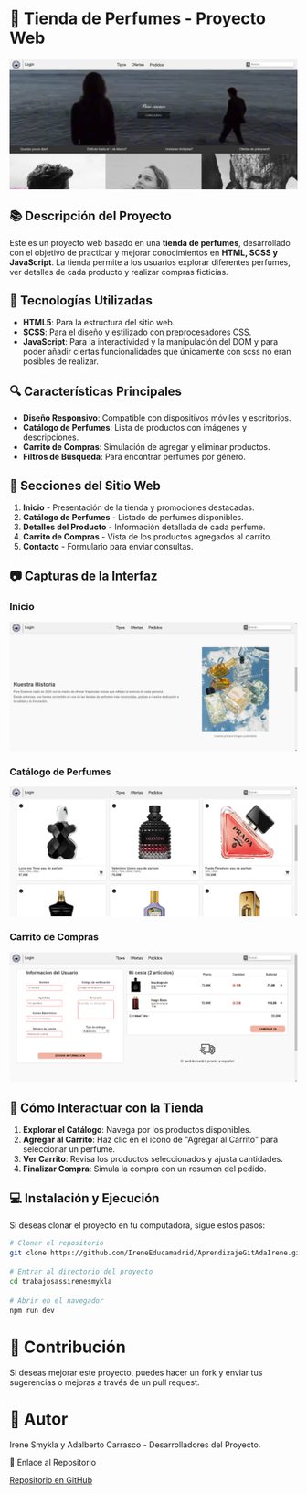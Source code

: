 # 🌿 Tienda de Perfumes - Proyecto Web

![Tienda de Perfumes](img/readme1.png)

## 📚 Descripción del Proyecto

Este es un proyecto web basado en una **tienda de perfumes**, desarrollado con el objetivo de practicar y mejorar conocimientos en **HTML, SCSS y JavaScript**. La tienda permite a los usuarios explorar diferentes perfumes, ver detalles de cada producto y realizar compras ficticias.

## 💪 Tecnologías Utilizadas
- **HTML5**: Para la estructura del sitio web.
- **SCSS**: Para el diseño y estilizado con preprocesadores CSS.
- **JavaScript**: Para la interactividad y la manipulación del DOM y para poder añadir ciertas funcionalidades que 
únicamente con scss no eran posibles de realizar.

## 🔍 Características Principales
- **Diseño Responsivo**: Compatible con dispositivos móviles y escritorios.
- **Catálogo de Perfumes**: Lista de productos con imágenes y descripciones.
- **Carrito de Compras**: Simulación de agregar y eliminar productos.
- **Filtros de Búsqueda**: Para encontrar perfumes por género.

## 📖 Secciones del Sitio Web
1. **Inicio** - Presentación de la tienda y promociones destacadas.
2. **Catálogo de Perfumes** - Listado de perfumes disponibles.
3. **Detalles del Producto** - Información detallada de cada perfume.
4. **Carrito de Compras** - Vista de los productos agregados al carrito.
5. **Contacto** - Formulario para enviar consultas.

## 📷 Capturas de la Interfaz
### Inicio
![Inicio](img/readme2.png)

### Catálogo de Perfumes
![Catálogo](img/readme3.png)

### Carrito de Compras
![Carrito](img/readme4.png)

## 🚀 Cómo Interactuar con la Tienda
1. **Explorar el Catálogo**: Navega por los productos disponibles.
2. **Agregar al Carrito**: Haz clic en el icono de "Agregar al Carrito" para seleccionar un perfume.
3. **Ver Carrito**: Revisa los productos seleccionados y ajusta cantidades.
4. **Finalizar Compra**: Simula la compra con un resumen del pedido.

## 💻 Instalación y Ejecución
Si deseas clonar el proyecto en tu computadora, sigue estos pasos:

```bash
# Clonar el repositorio
git clone https://github.com/IreneEducamadrid/AprendizajeGitAdaIrene.git

# Entrar al directorio del proyecto
cd trabajosassirenesmykla

# Abrir en el navegador
npm run dev
```

# 💌 Contribución

Si deseas mejorar este proyecto, puedes hacer un fork y enviar tus sugerencias o mejoras a través de un pull request.

# 👥 Autor

Irene Smykla y Adalberto Carrasco - Desarrolladores del Proyecto.

📡 Enlace al Repositorio

[Repositorio en GitHub](https://github.com/IreneEducamadrid/AprendizajeGitAdaIrene.git)
